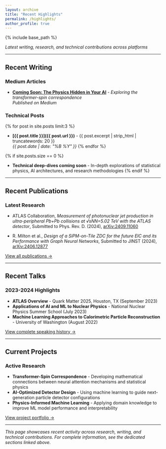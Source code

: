 ```yaml
---
layout: archive
title: "Recent Highlights"
permalink: /highlights/
author_profile: true
---
```


{% include base_path %}

*Latest writing, research, and technical contributions across platforms*

---

## Recent Writing

### Medium Articles
* **[Coming Soon: The Physics Hidden in Your AI](https://medium.com/@aaron.angerami)** - *Exploring the transformer-spin correspondence*  
  *Published on Medium*

### Technical Posts
{% for post in site.posts limit:3 %}
* **[{{ post.title }}]({{ post.url }})** - {{ post.excerpt | strip_html | truncatewords: 20 }}  
  *{{ post.date | date: "%B %Y" }}*
{% endfor %}

{% if site.posts.size == 0 %}
* **Technical deep-dives coming soon** - In-depth explorations of statistical physics, AI architectures, and research methodologies
{% endif %}

---

## Recent Publications

### Latest Research
* ATLAS Collaboration, *Measurement of photonuclear jet production in ultra-peripheral Pb+Pb collisions at √sNN=5.02 TeV with the ATLAS detector*, Submitted to Phys. Rev. D. (2024), [arXiv:2409.11060](https://arxiv.org/abs/2409.11060)

* R. Milton et al., *Design of a SiPM-on-Tile ZDC for the future EIC and its Performance with Graph Neural Networks*, Submitted to JINST (2024), [arXiv:2406.12877](https://arxiv.org/abs/2406.12877)

[View all publications →](/publications/)

---

## Recent Talks

### 2023-2024 Highlights
* **ATLAS Overview** - Quark Matter 2025, Houston, TX (September 2023)
* **Applications of AI and ML to Nuclear Physics** - National Nuclear Physics Summer School (July 2023)
* **Machine Learning Approaches to Calorimetric Particle Reconstruction** - University of Washington (August 2022)

[View complete speaking history →](/talks/)

---

## Current Projects

### Active Research
* **Transformer-Spin Correspondence** - Developing mathematical connections between neural attention mechanisms and statistical physics
* **AI-Optimized Detector Design** - Using machine learning to guide next-generation particle detector configurations
* **Physics-Informed Machine Learning** - Applying domain knowledge to improve ML model performance and interpretability

[View project portfolio →](/projects/)

---

*This page showcases recent activity across research, writing, and technical contributions. For complete information, see the dedicated sections linked above.*
